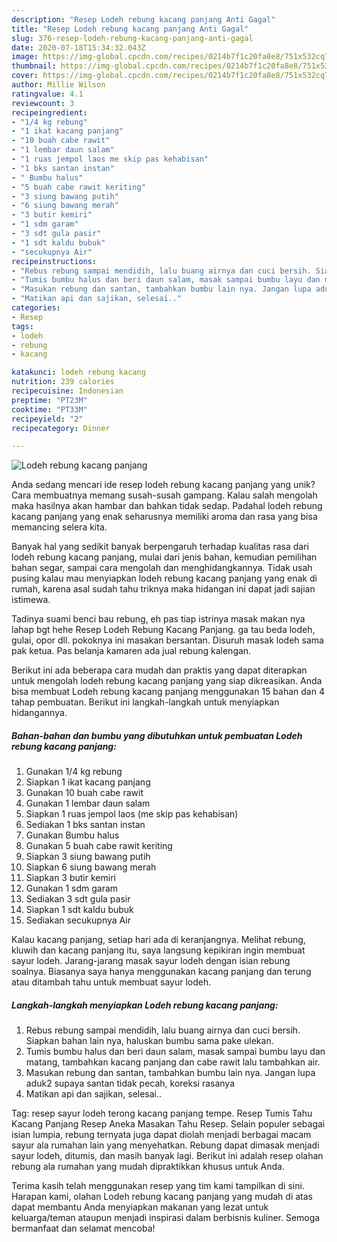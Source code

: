 ```yaml
---
description: "Resep Lodeh rebung kacang panjang Anti Gagal"
title: "Resep Lodeh rebung kacang panjang Anti Gagal"
slug: 376-resep-lodeh-rebung-kacang-panjang-anti-gagal
date: 2020-07-18T15:34:32.043Z
image: https://img-global.cpcdn.com/recipes/0214b7f1c20fa8e8/751x532cq70/lodeh-rebung-kacang-panjang-foto-resep-utama.jpg
thumbnail: https://img-global.cpcdn.com/recipes/0214b7f1c20fa8e8/751x532cq70/lodeh-rebung-kacang-panjang-foto-resep-utama.jpg
cover: https://img-global.cpcdn.com/recipes/0214b7f1c20fa8e8/751x532cq70/lodeh-rebung-kacang-panjang-foto-resep-utama.jpg
author: Millie Wilson
ratingvalue: 4.1
reviewcount: 3
recipeingredient:
- "1/4 kg rebung"
- "1 ikat kacang panjang"
- "10 buah cabe rawit"
- "1 lembar daun salam"
- "1 ruas jempol laos me skip pas kehabisan"
- "1 bks santan instan"
- " Bumbu halus"
- "5 buah cabe rawit keriting"
- "3 siung bawang putih"
- "6 siung bawang merah"
- "3 butir kemiri"
- "1 sdm garam"
- "3 sdt gula pasir"
- "1 sdt kaldu bubuk"
- "secukupnya Air"
recipeinstructions:
- "Rebus rebung sampai mendidih, lalu buang airnya dan cuci bersih. Siapkan bahan lain nya, haluskan bumbu sama pake ulekan."
- "Tumis bumbu halus dan beri daun salam, masak sampai bumbu layu dan matang, tambahkan kacang panjang dan cabe rawit lalu tambahkan air."
- "Masukan rebung dan santan, tambahkan bumbu lain nya. Jangan lupa aduk2 supaya santan tidak pecah, koreksi rasanya"
- "Matikan api dan sajikan, selesai.."
categories:
- Resep
tags:
- lodeh
- rebung
- kacang

katakunci: lodeh rebung kacang 
nutrition: 239 calories
recipecuisine: Indonesian
preptime: "PT23M"
cooktime: "PT33M"
recipeyield: "2"
recipecategory: Dinner

---
```



![Lodeh rebung kacang panjang](https://img-global.cpcdn.com/recipes/0214b7f1c20fa8e8/751x532cq70/lodeh-rebung-kacang-panjang-foto-resep-utama.jpg)

Anda sedang mencari ide resep lodeh rebung kacang panjang yang unik? Cara membuatnya memang susah-susah gampang. Kalau salah mengolah maka hasilnya akan hambar dan bahkan tidak sedap. Padahal lodeh rebung kacang panjang yang enak seharusnya memiliki aroma dan rasa yang bisa memancing selera kita.

Banyak hal yang sedikit banyak berpengaruh terhadap kualitas rasa dari lodeh rebung kacang panjang, mulai dari jenis bahan, kemudian pemilihan bahan segar, sampai cara mengolah dan menghidangkannya. Tidak usah pusing kalau mau menyiapkan lodeh rebung kacang panjang yang enak di rumah, karena asal sudah tahu triknya maka hidangan ini dapat jadi sajian istimewa.

Tadinya suami benci bau rebung, eh pas tiap istrinya masak makan nya lahap bgt hehe Resep Lodeh Rebung Kacang Panjang. ga tau beda lodeh, gulai, opor dll. pokoknya ini masakan bersantan. Disuruh masak lodeh sama pak ketua. Pas belanja kamaren ada jual rebung kalengan.


Berikut ini ada beberapa cara mudah dan praktis yang dapat diterapkan untuk mengolah lodeh rebung kacang panjang yang siap dikreasikan. Anda bisa membuat Lodeh rebung kacang panjang menggunakan 15 bahan dan 4 tahap pembuatan. Berikut ini langkah-langkah untuk menyiapkan hidangannya.

<!--inarticleads1-->

##### Bahan-bahan dan bumbu yang dibutuhkan untuk pembuatan Lodeh rebung kacang panjang:

1. Gunakan 1/4 kg rebung
1. Siapkan 1 ikat kacang panjang
1. Gunakan 10 buah cabe rawit
1. Gunakan 1 lembar daun salam
1. Siapkan 1 ruas jempol laos (me skip pas kehabisan)
1. Sediakan 1 bks santan instan
1. Gunakan  Bumbu halus
1. Gunakan 5 buah cabe rawit keriting
1. Siapkan 3 siung bawang putih
1. Siapkan 6 siung bawang merah
1. Siapkan 3 butir kemiri
1. Gunakan 1 sdm garam
1. Sediakan 3 sdt gula pasir
1. Siapkan 1 sdt kaldu bubuk
1. Sediakan secukupnya Air


Kalau kacang panjang, setiap hari ada di keranjangnya. Melihat rebung, kluwih dan kacang panjang itu, saya langsung kepikiran ingin membuat sayur lodeh. Jarang-jarang masak sayur lodeh dengan isian rebung soalnya. Biasanya saya hanya menggunakan kacang panjang dan terung atau ditambah tahu untuk membuat sayur lodeh. 

<!--inarticleads2-->

##### Langkah-langkah menyiapkan Lodeh rebung kacang panjang:

1. Rebus rebung sampai mendidih, lalu buang airnya dan cuci bersih. Siapkan bahan lain nya, haluskan bumbu sama pake ulekan.
1. Tumis bumbu halus dan beri daun salam, masak sampai bumbu layu dan matang, tambahkan kacang panjang dan cabe rawit lalu tambahkan air.
1. Masukan rebung dan santan, tambahkan bumbu lain nya. Jangan lupa aduk2 supaya santan tidak pecah, koreksi rasanya
1. Matikan api dan sajikan, selesai..


Tag: resep sayur lodeh terong kacang panjang tempe. Resep Tumis Tahu Kacang Panjang Resep Aneka Masakan Tahu Resep. Selain populer sebagai isian lumpia, rebung ternyata juga dapat diolah menjadi berbagai macam sayur ala rumahan lain yang menyehatkan. Rebung dapat dimasak menjadi sayur lodeh, ditumis, dan masih banyak lagi. Berikut ini adalah resep olahan rebung ala rumahan yang mudah dipraktikkan khusus untuk Anda. 

Terima kasih telah menggunakan resep yang tim kami tampilkan di sini. Harapan kami, olahan Lodeh rebung kacang panjang yang mudah di atas dapat membantu Anda menyiapkan makanan yang lezat untuk keluarga/teman ataupun menjadi inspirasi dalam berbisnis kuliner. Semoga bermanfaat dan selamat mencoba!
